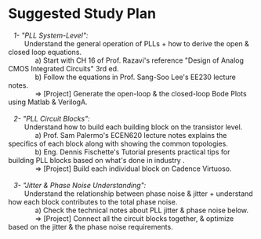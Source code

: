 # Suggested Study Plan
&ensp; *1- "PLL System-Level":* </br>
&ensp; &ensp; &ensp; Understand the general operation of PLLs + how to derive the open & closed loop equations. </br>
&ensp; &ensp; &ensp; &ensp; &ensp; a) Start with CH 16 of Prof. Razavi's reference "Design of Analog CMOS Integrated Circuits" 3rd ed. </br>
&ensp; &ensp; &ensp; &ensp; &ensp; b) Follow the equations in Prof. Sang-Soo Lee's EE230 lecture notes. </br>
&ensp; &ensp; &ensp; &ensp; &ensp; => [Project] Generate the open-loop & the closed-loop Bode Plots using Matlab & VerilogA. </br></br>
&ensp; *2- "PLL Circuit Blocks":* </br>
&ensp; &ensp; &ensp; Understand how to build each building block on the transistor level. </br>
&ensp; &ensp; &ensp; &ensp; &ensp; a) Prof. Sam Palermo's ECEN620 lecture notes explains the specifics of each block along with showing the common topologies. </br>
&ensp; &ensp; &ensp; &ensp; &ensp; b) Eng. Dennis Fischette's Tutorial presents practical tips for building PLL blocks based on what's done in industry . </br>
&ensp; &ensp; &ensp; &ensp; &ensp; => [Project] Build each individual block on Cadence Virtuoso. </br></br>
&ensp; *3- "Jitter & Phase Noise Understanding":* </br>
&ensp; &ensp; &ensp; Understand the relationship between phase noise & jitter + understand how each block contributes to the total phase noise. </br>
&ensp; &ensp; &ensp; &ensp; &ensp; a) Check the technical notes about PLL jitter & phase noise below. </br>
&ensp; &ensp; &ensp; &ensp; &ensp; => [Project] Connect all the circuit blocks together, & optimize based on the jitter & the phase noise requirements.</br></br> </br>

